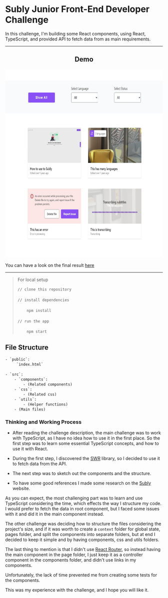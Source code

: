 # Subly Junior Front-End Developer Challenge


In this challenge, I'm building some React components, using React, TypeScript, and provided API to fetch data from as main requirements.

---


## <p align='center'>Demo</p>

<p align='center'><img src="public/subly-tech-test-demo.jpg" width='600' height='600'></p>

You can have a look on the final result [here](https://subly-chanllenge.herokuapp.com/)

---


> For local setup
>
> ```bash
> // clone this repository
> 
> // install dependencies
>
>     npm install
>
> // run the app
>
>     npm start
> ```

## File Structure

    - `public`:
         `index.html`

    - `src`:
        - `components`:
            - (Related components)
        - `css`:
            - (Related css)
        - `utils`:
            - (Helper functions)
        - (Main files)

### Thinking and Working Process

- After reading the challenge description, the main challenge was to work with TypeScript, as I have no idea how to use it in the first place.
So the first step was to learn some essential TypeScript concepts, and how to use it with React.

- During the first step, I discovered the [SWR](https://swr.vercel.app/) library, so I decided to use it to fetch data from the API.

- The next step was to sketch out the components and the structure.

- To have some good references I made some research on the [Subly](https://www.getsubly.com/) website.

As you can expect, the most challenging part was to learn and use TypeScript considering the time, which effects the way I structure my code.
I would prefer to fetch the data in root component, but I faced some issues with it and did it in the main component instead.

The other challenge was deciding how to structure the files considering the project's size, and if it was worth to create a `context` folder for global state, pages folder, and split the components into separate folders, but at end I decided to keep it simple and by having components, css and utils folders.

The last thing to mention is that I didn't use [React Router](https://reactrouter.com/), so instead having the main component in the page folder, I just keep it as a controller component in the components folder, and didn't use links in my components.

Unfortunately, the lack of time prevented me from creating some tests for the components.

This was my experience with the challenge, and I hope you will like it.
